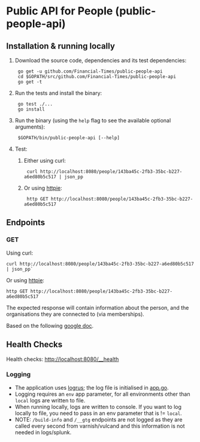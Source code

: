 Public API for People (public-people-api)
=========================================

Installation & running locally
------------------------------

1. Download the source code, dependencies and its test dependencies:

        go get -u github.com/Financial-Times/public-people-api
        cd $GOPATH/src/github.com/Financial-Times/public-people-api
        go get -t

1. Run the tests and install the binary:

        go test ./...
        go install

1. Run the binary (using the `help` flag to see the available optional arguments):

        $GOPATH/bin/public-people-api [--help]

1. Test:

    1. Either using curl:

            curl http://localhost:8080/people/143ba45c-2fb3-35bc-b227-a6ed80b5c517 | json_pp

    1. Or using [httpie](https://github.com/jkbrzt/httpie):

            http GET http://localhost:8080/people/143ba45c-2fb3-35bc-b227-a6ed80b5c517


Endpoints
---------

### GET

Using curl:

    curl http://localhost:8080/people/143ba45c-2fb3-35bc-b227-a6ed80b5c517 | json_pp`

Or using [httpie](https://github.com/jkbrzt/httpie):

    http GET http://localhost:8080/people/143ba45c-2fb3-35bc-b227-a6ed80b5c517

The expected response will contain information about the person, and the organisations they are connected to (via memberships).

Based on the following [google doc](https://docs.google.com/document/d/1SC4Uskl-VD78y0lg5H2Gq56VCmM4OFHofZM-OvpsOFo/edit#heading=h.qjo76xuvpj83).


Health Checks
-------------

Health checks: [http://localhost:8080/__health](http://localhost:8080/__health)


### Logging

* The application uses [logrus](https://github.com/Sirupsen/logrus); the log file is initialised in [app.go](app.go).
* Logging requires an `env` app parameter, for all environments other than `local` logs are written to file.
* When running locally, logs are written to console. If you want to log locally to file, you need to pass in an env parameter that is != `local`.
* NOTE: `/build-info` and `/__gtg` endpoints are not logged as they are called every second from varnish/vulcand and this information is not needed in logs/splunk.
